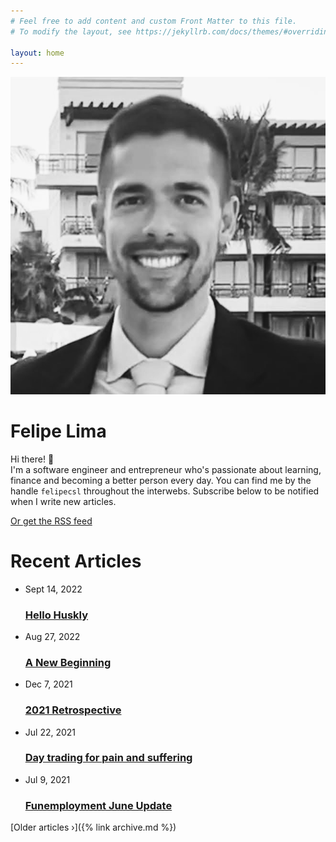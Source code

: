 ```yaml
---
# Feel free to add content and custom Front Matter to this file.
# To modify the layout, see https://jekyllrb.com/docs/themes/#overriding-theme-defaults

layout: home
---
```


<div class="hero">
  <img class="about-avatar" src="/images/avatar-2022-bw.png"/>
  <div class="intro-bio">
    <h1 class="brand-font">Felipe Lima</h1>
    <p>
    Hi there! 👋 <br>I'm a software engineer and entrepreneur who's passionate about learning, finance
    and becoming a better person every day. You can find me by the handle <code>felipecsl</code>
    throughout the interwebs. Subscribe below to be notified when I write new articles.
    </p>
    <script async data-uid="6486d12bcb" src="https://marvelous-builder-9321.ck.page/6486d12bcb/index.js"></script>
    <div class="text-center">
      <a href="{{ "/feed.xml" | relative_url }}" class="rss-subscribe">Or get the RSS feed</a>
    </div>
  </div>
</div>
<h1>Recent Articles</h1>
<ul class="post-list">
  <li>
    <span class="post-meta">Sept 14, 2022</span>
    <h3>
      <a class="post-link" href="/2022/09/14/hello-huskly.html">
        Hello Huskly
      </a>
    </h3>
  </li>
  <li>
    <span class="post-meta">Aug 27, 2022</span>
    <h3>
      <a class="post-link" href="/2022/08/27/a-new-beginning.html">
        A New Beginning
      </a>
    </h3>
  </li>
  <li>
    <span class="post-meta">Dec 7, 2021</span>
    <h3>
      <a class="post-link" href="/2021/12/05/2021-retrospective.html">
        2021 Retrospective
      </a>
    </h3>
  </li>
  <li>
    <span class="post-meta">Jul 22, 2021</span>
    <h3>
      <a class="post-link" href="/2021/07/22/day-trading-for-pain-and-suffering.html">
        Day trading for pain and suffering
      </a>
    </h3>
  </li>
  <li>
    <span class="post-meta">Jul 9, 2021</span>
    <h3>
      <a class="post-link" href="/2021/07/09/funemployment-june-update.html">
        Funemployment June Update
      </a>
    </h3>
  </li>
</ul>
[Older articles &rsaquo;]({% link archive.md %})
